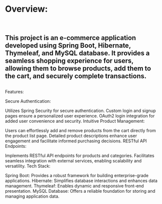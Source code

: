 <H1>Overview:</H1><BR>
<H2>This project is an e-commerce application developed using Spring Boot, Hibernate, Thymeleaf, and MySQL database. It provides a seamless shopping experience for users, allowing them to browse products, add them to the cart, and securely complete transactions.<H2></H2>

Features:

Secure Authentication:

Utilizes Spring Security for secure authentication.
Custom login and signup pages ensure a personalized user experience.
OAuth2 login integration for added user convenience and security.
Intuitive Product Management:

Users can effortlessly add and remove products from the cart directly from the product list page.
Detailed product descriptions enhance user engagement and facilitate informed purchasing decisions.
RESTful API Endpoints:

Implements RESTful API endpoints for products and categories.
Facilitates seamless integration with external services, enabling scalability and versatility.
Tech Stack:

Spring Boot: Provides a robust framework for building enterprise-grade applications.
Hibernate: Simplifies database interactions and enhances data management.
Thymeleaf: Enables dynamic and responsive front-end presentation.
MySQL Database: Offers a reliable foundation for storing and managing application data.
